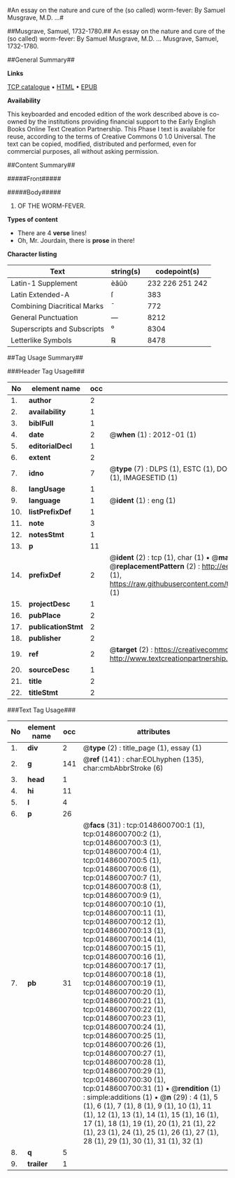 #An essay on the nature and cure of the (so called) worm-fever: By Samuel Musgrave, M.D. ...#

##Musgrave, Samuel, 1732-1780.##
An essay on the nature and cure of the (so called) worm-fever: By Samuel Musgrave, M.D. ...
Musgrave, Samuel, 1732-1780.

##General Summary##

**Links**

[TCP catalogue](http://www.ota.ox.ac.uk/tcp/)  • 
[HTML](http://tei.it.ox.ac.uk/tcp/Texts-HTML/free/004/004788833.html)  • 
[EPUB](http://tei.it.ox.ac.uk/tcp/Texts-EPUB/free/004/004788833.epub)

**Availability**

This keyboarded and encoded edition of the
	       work described above is co-owned by the institutions
	       providing financial support to the Early English Books
	       Online Text Creation Partnership. This Phase I text is
	       available for reuse, according to the terms of Creative
	       Commons 0 1.0 Universal. The text can be copied,
	       modified, distributed and performed, even for
	       commercial purposes, all without asking permission.


##Content Summary##

#####Front#####

#####Body#####

1. OF THE WORM-FEVER.

**Types of content**

  * There are 4 **verse** lines!
  * Oh, Mr. Jourdain, there is **prose** in there!

**Character listing**


|Text|string(s)|codepoint(s)|
|---|---|---|
|Latin-1 Supplement|èâûò|232 226 251 242|
|Latin Extended-A|ſ|383|
|Combining             Diacritical Marks|̄|772|
|General Punctuation|—|8212|
|Superscripts             and Subscripts|⁰|8304|
|Letterlike Symbols|℞|8478|

##Tag Usage Summary##

###Header Tag Usage###

|No|element name|occ|attributes|
|---|---|---|---|
|1.|__author__|2||
|2.|__availability__|1||
|3.|__biblFull__|1||
|4.|__date__|2| @__when__ (1) : 2012-01 (1)|
|5.|__editorialDecl__|1||
|6.|__extent__|2||
|7.|__idno__|7| @__type__ (7) : DLPS (1), ESTC (1), DOCNO (1), TCP (1), GALEDOCNO (1), CONTENTSET (1), IMAGESETID (1)|
|8.|__langUsage__|1||
|9.|__language__|1| @__ident__ (1) : eng (1)|
|10.|__listPrefixDef__|1||
|11.|__note__|3||
|12.|__notesStmt__|1||
|13.|__p__|11||
|14.|__prefixDef__|2| @__ident__ (2) : tcp (1), char (1)  •  @__matchPattern__ (2) : ([0-9\-]+):([0-9IVX]+) (1), (.+) (1)  •  @__replacementPattern__ (2) : http://eebo.chadwyck.com/downloadtiff?vid=$1&page=$2 (1), https://raw.githubusercontent.com/textcreationpartnership/Texts/master/tcpchars.xml#$1 (1)|
|15.|__projectDesc__|1||
|16.|__pubPlace__|2||
|17.|__publicationStmt__|2||
|18.|__publisher__|2||
|19.|__ref__|2| @__target__ (2) : https://creativecommons.org/publicdomain/zero/1.0/ (1), http://www.textcreationpartnership.org/docs/. (1)|
|20.|__sourceDesc__|1||
|21.|__title__|2||
|22.|__titleStmt__|2||


###Text Tag Usage###

|No|element name|occ|attributes|
|---|---|---|---|
|1.|__div__|2| @__type__ (2) : title_page (1), essay (1)|
|2.|__g__|141| @__ref__ (141) : char:EOLhyphen (135), char:cmbAbbrStroke (6)|
|3.|__head__|1||
|4.|__hi__|11||
|5.|__l__|4||
|6.|__p__|26||
|7.|__pb__|31| @__facs__ (31) : tcp:0148600700:1 (1), tcp:0148600700:2 (1), tcp:0148600700:3 (1), tcp:0148600700:4 (1), tcp:0148600700:5 (1), tcp:0148600700:6 (1), tcp:0148600700:7 (1), tcp:0148600700:8 (1), tcp:0148600700:9 (1), tcp:0148600700:10 (1), tcp:0148600700:11 (1), tcp:0148600700:12 (1), tcp:0148600700:13 (1), tcp:0148600700:14 (1), tcp:0148600700:15 (1), tcp:0148600700:16 (1), tcp:0148600700:17 (1), tcp:0148600700:18 (1), tcp:0148600700:19 (1), tcp:0148600700:20 (1), tcp:0148600700:21 (1), tcp:0148600700:22 (1), tcp:0148600700:23 (1), tcp:0148600700:24 (1), tcp:0148600700:25 (1), tcp:0148600700:26 (1), tcp:0148600700:27 (1), tcp:0148600700:28 (1), tcp:0148600700:29 (1), tcp:0148600700:30 (1), tcp:0148600700:31 (1)  •  @__rendition__ (1) : simple:additions (1)  •  @__n__ (29) : 4 (1), 5 (1), 6 (1), 7 (1), 8 (1), 9 (1), 10 (1), 11 (1), 12 (1), 13 (1), 14 (1), 15 (1), 16 (1), 17 (1), 18 (1), 19 (1), 20 (1), 21 (1), 22 (1), 23 (1), 24 (1), 25 (1), 26 (1), 27 (1), 28 (1), 29 (1), 30 (1), 31 (1), 32 (1)|
|8.|__q__|5||
|9.|__trailer__|1||
